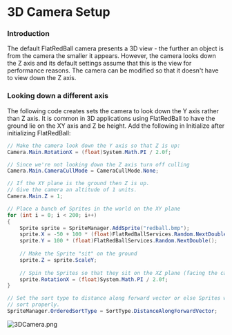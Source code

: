 # 3D Camera Setup

### Introduction

The default FlatRedBall camera presents a 3D view - the further an object is from the camera the smaller it appears. However, the camera looks down the Z axis and its default settings assume that this is the view for performance reasons. The camera can be modified so that it doesn't have to view down the Z axis.

### Looking down a different axis

The following code creates sets the camera to look down the Y axis rather than Z axis. It is common in 3D applications using FlatRedBall to have the ground lie on the XY axis and Z be height. Add the following in Initialize after initializing FlatRedBall:

```csharp
// Make the camera look down the Y axis so that Z is up:
Camera.Main.RotationX = (float)System.Math.PI / 2.0f;

// Since we're not looking down the Z axis turn off culling
Camera.Main.CameraCullMode = CameraCullMode.None;

// If the XY plane is the ground then Z is up.
// Give the camera an altitude of 1 units.  
Camera.Main.Z = 1;

// Place a bunch of Sprites in the world on the XY plane
for (int i = 0; i < 200; i++)
{
    Sprite sprite = SpriteManager.AddSprite("redball.bmp");
    sprite.X = -50 + 100 * (float)FlatRedBallServices.Random.NextDouble();
    sprite.Y = 100 * (float)FlatRedBallServices.Random.NextDouble();
    
    // Make the Sprite "sit" on the ground
    sprite.Z = sprite.ScaleY;
    
    // Spin the Sprites so that they sit on the XZ plane (facing the camera)
    sprite.RotationX = (float)System.Math.PI / 2.0f;
}

// Set the sort type to distance along forward vector or else Sprites won't
// sort properly.
SpriteManager.OrderedSortType = SortType.DistanceAlongForwardVector;
```

![3DCamera.png](../../.gitbook/assets/migrated\_media-3DCamera.png)

